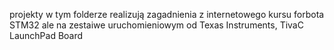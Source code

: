 projekty w tym folderze realizują zagadnienia z internetowego kursu forbota STM32 ale na zestaiwe uruchomieniowym od Texas Instruments,
TivaC LaunchPad Board